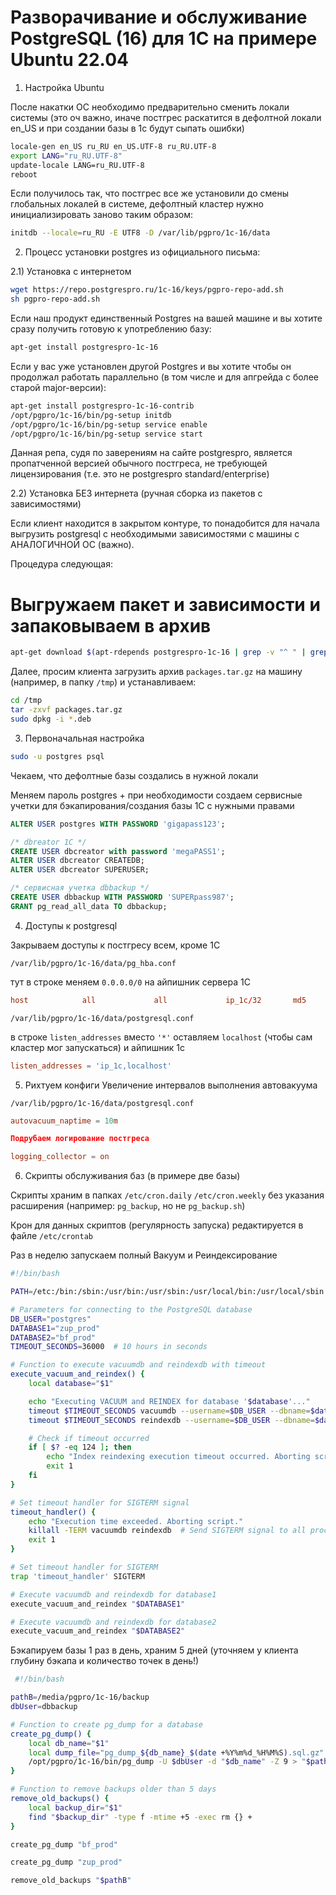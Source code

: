 # Разворачивание и обслуживание PostgreSQL (16) для 1С на примере Ubuntu 22.04

1) Настройка Ubuntu

После накатки ОС необходимо предварительно сменить локали системы (это оч важно, иначе постгрес раскатится в дефолтной локали en_US и при создании базы в 1с будут сыпать ошибки)
```bash
locale-gen en_US ru_RU en_US.UTF-8 ru_RU.UTF-8
export LANG="ru_RU.UTF-8"
update-locale LANG=ru_RU.UTF-8
reboot
```
Если получилось так, что постгрес все же установили до смены глобальных локалей в системе, дефолтный кластер нужно инициализировать заново таким образом:
```bash
initdb --locale=ru_RU -E UTF8 -D /var/lib/pgpro/1c-16/data
```
2) Процесс установки postgres из официального письма:

2.1) Установка с интернетом
```bash
wget https://repo.postgrespro.ru/1c-16/keys/pgpro-repo-add.sh
sh pgpro-repo-add.sh
```
Если наш продукт единственный Postgres на вашей машине и вы хотите
сразу получить готовую к употреблению базу:
```bash
apt-get install postgrespro-1c-16
```
Если у вас уже установлен другой Postgres и вы хотите чтобы он
продолжал работать параллельно (в том числе и для апгрейда с более
старой major-версии):
```bash
apt-get install postgrespro-1c-16-contrib
/opt/pgpro/1c-16/bin/pg-setup initdb
/opt/pgpro/1c-16/bin/pg-setup service enable
/opt/pgpro/1c-16/bin/pg-setup service start
```
Данная репа, судя по заверениям на сайте postgrespro, является пропатченной версией обычного постгреса, не требующей лицензирования (т.е. это не postgrespro standard/enterprise)

2.2) Установка БЕЗ интернета (ручная сборка из пакетов с зависимостями)

Если клиент находится в закрытом контуре, то понадобится для начала выгрузить postgresql с необходимыми зависимостями с машины с АНАЛОГИЧНОЙ ОС (важно).

Процедура следующая:

# Выгружаем пакет и зависимости и запаковываем в архив
```bash
apt-get download $(apt-rdepends postgrespro-1c-16 | grep -v "^ " | grep -v "^debconf") && tar -czvf packages.tar.gz *.deb
```
Далее, просим клиента загрузить архив `packages.tar.gz` на машину (например, в папку `/tmp`) и устанавливаем:
```bash
cd /tmp
tar -zxvf packages.tar.gz  
sudo dpkg -i *.deb
```
3) Первоначальная настройка
```bash
sudo -u postgres psql
```
Чекаем, что дефолтные базы создались в нужной локали

Меняем пароль postgres + при необходимости создаем сервисные учетки для бэкапирования/создания базы 1С с нужными правами
```sql
ALTER USER postgres WITH PASSWORD 'gigapass123';

/* dbreator 1C */
CREATE USER dbcreator with password 'megaPASS1';
ALTER USER dbcreator CREATEDB;
ALTER USER dbcreator SUPERUSER;

/* сервисная учетка dbbackup */
CREATE USER dbbackup WITH PASSWORD 'SUPERpass987';
GRANT pg_read_all_data TO dbbackup;
```
4) Доступы к postgresql

Закрываем доступы к постгресу всем, кроме 1С

```/var/lib/pgpro/1c-16/data/pg_hba.conf ```

тут в строке меняем `0.0.0.0/0` на айпишник сервера 1С
```conf
host            all             all             ip_1c/32       md5
```
```/var/lib/pgpro/1c-16/data/postgresql.conf```

в строке `listen_addresses` вместо `'*'` оставляем `localhost` (чтобы сам кластер мог запускаться) и айпишник 1с 

```conf
listen_addresses = 'ip_1c,localhost'
```

5) Рихтуем конфиги
Увеличение интервалов выполнения автовакуума

```/var/lib/pgpro/1c-16/data/postgresql.conf```

```conf
autovacuum_naptime = 10m

Подрубаем логирование постгреса

logging_collector = on 
```



6) Скрипты обслуживания баз (в примере две базы)

Скрипты храним в папках `/etc/cron.daily` `/etc/cron.weekly` без указания расширения (например: `pg_backup`, но не `pg_backup.sh`)

Крон для данных скриптов (регулярность запуска) редактируется в файле `/etc/crontab`

Раз в неделю запускаем полный Вакуум и Реиндексирование
```bash
#!/bin/bash

PATH=/etc:/bin:/sbin:/usr/bin:/usr/sbin:/usr/local/bin:/usr/local/sbin

# Parameters for connecting to the PostgreSQL database
DB_USER="postgres"
DATABASE1="zup_prod"
DATABASE2="bf_prod"
TIMEOUT_SECONDS=36000  # 10 hours in seconds

# Function to execute vacuumdb and reindexdb with timeout
execute_vacuum_and_reindex() {
    local database="$1"

    echo "Executing VACUUM and REINDEX for database '$database'..."
    timeout $TIMEOUT_SECONDS vacuumdb --username=$DB_USER --dbname=$database --verbose --analyze --full || { echo "Execution timeout! Aborting script."; exit 1; }
    timeout $TIMEOUT_SECONDS reindexdb --username=$DB_USER --dbname=$database || { echo "Execution timeout! Aborting script."; exit 1; }

    # Check if timeout occurred
    if [ $? -eq 124 ]; then
        echo "Index reindexing execution timeout occurred. Aborting script."
        exit 1
    fi
}

# Set timeout handler for SIGTERM signal
timeout_handler() {
    echo "Execution time exceeded. Aborting script."
    killall -TERM vacuumdb reindexdb  # Send SIGTERM signal to all processes
    exit 1
}

# Set timeout handler for SIGTERM
trap 'timeout_handler' SIGTERM

# Execute vacuumdb and reindexdb for database1
execute_vacuum_and_reindex "$DATABASE1"

# Execute vacuumdb and reindexdb for database2
execute_vacuum_and_reindex "$DATABASE2"
```



Бэкапируем базы 1 раз в день, храним 5 дней (уточняем у клиента глубину бэкапа и количество точек в день!)
```bash
 #!/bin/bash

pathB=/media/pgpro/1c-16/backup
dbUser=dbbackup

# Function to create pg_dump for a database
create_pg_dump() {
    local db_name="$1"
    local dump_file="pg_dump_${db_name}_$(date +%Y%m%d_%H%M%S).sql.gz"
    /opt/pgpro/1c-16/bin/pg_dump -U $dbUser -d "$db_name" -Z 9 > "$pathB/$dump_file"
}

# Function to remove backups older than 5 days
remove_old_backups() {
    local backup_dir="$1"
    find "$backup_dir" -type f -mtime +5 -exec rm {} +
}

create_pg_dump "bf_prod"

create_pg_dump "zup_prod"

remove_old_backups "$pathB"
```
